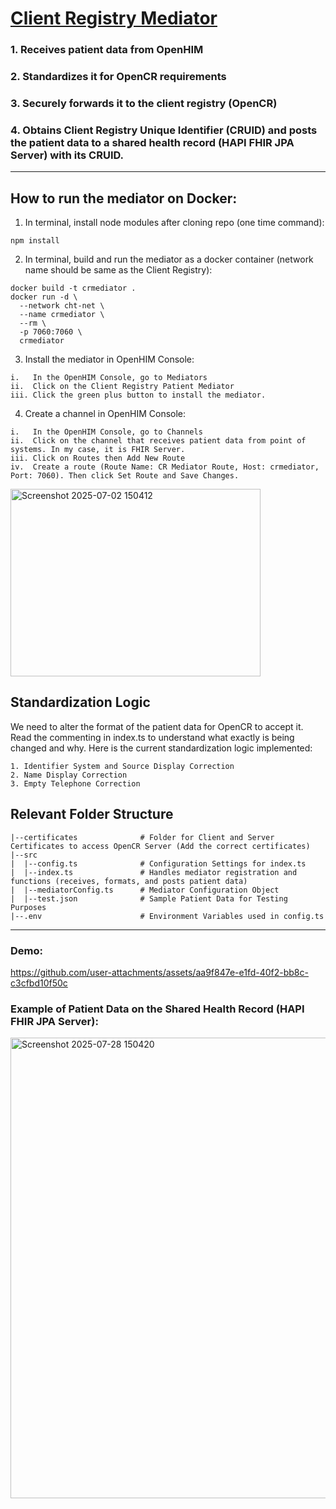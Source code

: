 # <ins>Client Registry Mediator</ins>
### 1. Receives patient data from OpenHIM
### 2. Standardizes it for OpenCR requirements
### 3. Securely forwards it to the client registry (OpenCR)
### 4. Obtains Client Registry Unique Identifier (CRUID) and posts the patient data to a shared health record (HAPI FHIR JPA Server) with its CRUID. 
-------------
## **How to run the mediator on Docker:**

1. In terminal, install node modules after cloning repo (one time command):
```
npm install
```

2. In terminal, build and run the mediator as a docker container (network name should be same as the Client Registry):
```
docker build -t crmediator . 
docker run -d \
  --network cht-net \
  --name crmediator \
  --rm \
  -p 7060:7060 \
  crmediator
```

3. Install the mediator in OpenHIM Console:
```
i.   In the OpenHIM Console, go to Mediators
ii.  Click on the Client Registry Patient Mediator
iii. Click the green plus button to install the mediator.
```

4. Create a channel in OpenHIM Console:
```
i.   In the OpenHIM Console, go to Channels
ii.  Click on the channel that receives patient data from point of systems. In my case, it is FHIR Server.
iii. Click on Routes then Add New Route
iv.  Create a route (Route Name: CR Mediator Route, Host: crmediator, Port: 7060). Then click Set Route and Save Changes.
```
<img width="400" height="300" alt="Screenshot 2025-07-02 150412" src="https://github.com/user-attachments/assets/e68fdcf9-25e1-41de-af3d-b0134e684f7f" />

## **Standardization Logic**
We need to alter the format of the patient data for OpenCR to accept it. Read the commenting in index.ts to understand what exactly is being changed and why.
Here is the current standardization logic implemented:
```
1. Identifier System and Source Display Correction
2. Name Display Correction
3. Empty Telephone Correction
```
## **Relevant Folder Structure**
```
|--certificates              # Folder for Client and Server Certificates to access OpenCR Server (Add the correct certificates)
|--src                      
|  |--config.ts              # Configuration Settings for index.ts
|  |--index.ts               # Handles mediator registration and functions (receives, formats, and posts patient data)
|  |--mediatorConfig.ts      # Mediator Configuration Object
|  |--test.json              # Sample Patient Data for Testing Purposes
|--.env                      # Environment Variables used in config.ts
```
-------------------
### **Demo:**
https://github.com/user-attachments/assets/aa9f847e-e1fd-40f2-bb8c-c3cfbd10f50c

### **Example of Patient Data on the Shared Health Record (HAPI FHIR JPA Server):**
<img width="1280" height="737" alt="Screenshot 2025-07-28 150420" src="https://github.com/user-attachments/assets/ae6d2389-5f45-4128-b189-bcbd1702a46e" />
